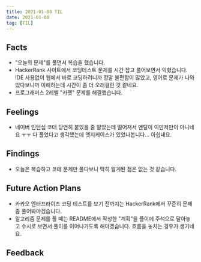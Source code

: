 ```yaml
---
title: 2021-01-08 TIL
date: 2021-01-08
tag: [TIL]
---
```


## Facts

- "오늘의 문제"를 풀면서 복습을 했습니다.
- HackerRank 사이트에서 코딩테스트 문제를 시간 잡고 풀어보면서 익혔습니다. IDE 사용없이 웹에서 바로 코딩하려니까 정말 불편함이 많았고, 영어로 문제가 나와있다보니까 이해하는데 시간이 좀 더 오래걸린 것 같네요.
- 프로그래머스 2레벨 "카펫" 문제를 해결했습니다.

## Feelings

- 네이버 인턴십 코테 당연히 붙었을 줄 알았는데 떨어져서 멘탈이 이만저만이 아니네요 ㅜㅜ 다 풀었다고 생각했는데 엣지케이스가 있었나봅니다... 아쉽네요.

## Findings

- 오늘은 복습하고 코테 문제만 풀다보니 딱히 알게된 점은 없는 것 같습니다.

## Future Action Plans

- 카카오 엔터프라이즈 코딩 테스트를 보기 전까지는 HackerRank에서 꾸준히 문제좀 풀어봐야겠습니다.
- 알고리즘 문제를 풀 때는 README에서 작성한 "계획"을 풀이에 주석으로 달아놓고 수시로 보면서 풀이를 이어나가도록 해야겠습니다. 흐름을 놓치는 경우가 생기네요.

## Feedback
